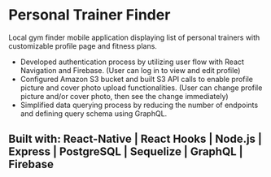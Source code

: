 # Personal Trainer Finder
Local gym finder mobile application displaying list of personal trainers with customizable profile page and fitness plans.
- Developed authentication process by utilizing user flow with React Navigation and Firebase. (User can log in to view and edit profile)
- Configured Amazon S3 bucket and built S3 API calls to enable profile picture and cover photo upload functionalities. (User can change profile picture and/or cover photo, then see the change immediately)
- Simplified data querying process by reducing the number of endpoints and defining query schema using GraphQL.

## Built with: React-Native | React Hooks | Node.js | Express | PostgreSQL | Sequelize | GraphQL | Firebase
